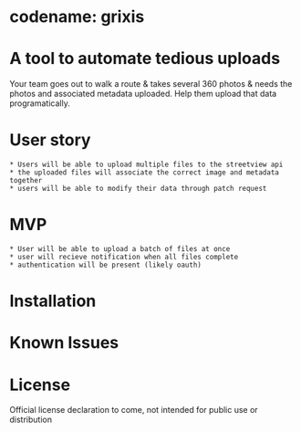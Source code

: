 # codename: grixis

# A tool to automate tedious uploads
Your team goes out to walk a route & takes several 360 photos & needs the photos and associated metadata uploaded. Help them upload that data programatically.

# User story
    * Users will be able to upload multiple files to the streetview api
    * the uploaded files will associate the correct image and metadata together
    * users will be able to modify their data through patch request

# MVP
    * User will be able to upload a batch of files at once
    * user will recieve notification when all files complete
    * authentication will be present (likely oauth)

# Installation

# Known Issues


# License
Official license declaration to come, not intended for public use or distribution